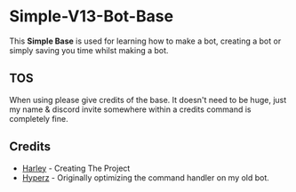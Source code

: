 # Simple-V13-Bot-Base
This **Simple Base** is used for learning how to make a bot, creating a bot or simply saving you time whilst making a bot. 

## TOS
When using please give credits of the base. It doesn't need to be huge, just my name & discord invite somewhere within a credits command is completely fine.

## Credits
- [Harley](https://discord.gg/tKy4tqyc3y) - Creating The Project
- [Hyperz](https://discord.gg/MW7yQVVxuS) - Originally optimizing the command handler on my old bot. 
